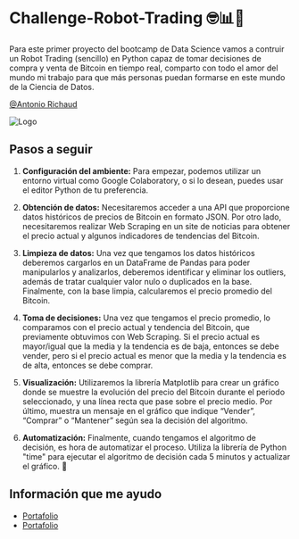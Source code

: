 
# Challenge-Robot-Trading 🤓📊👾

Para este primer proyecto del bootcamp de Data Science vamos a contruir un Robot Trading (sencillo) en Python capaz de tomar decisiones de compra y venta de Bitcoin en tiempo real, comparto con todo el amor del mundo mi trabajo para que más personas puedan formarse en este mundo de la Ciencia de Datos.


[@Antonio Richaud](https://www.linkedin.com/in/antonio-richaud/)


![Logo](https://www.aluracursos.com/assets/img/challenges/logos/challenges-logo-data.1712144089.svg)


## Pasos a seguir

1. **Configuración del ambiente:** Para empezar, podemos utilizar un entorno virtual como Google Colaboratory, o si lo desean, puedes usar el editor Python de tu preferencia.

2. **Obtención de datos:** Necesitaremos acceder a una API que proporcione datos históricos de precios de Bitcoin en formato JSON. Por otro lado, necesitaremos realizar Web Scraping en un site de noticias para obtener el precio actual y algunos indicadores de tendencias del Bitcoin.

3. **Limpieza de datos:** Una vez que tengamos los datos históricos deberemos cargarlos en un DataFrame de Pandas para poder manipularlos y analizarlos, deberemos identificar y eliminar los outliers, además de tratar cualquier valor nulo o duplicados en la base. Finalmente, con la base limpia, calcularemos el precio promedio del Bitcoin.

4. **Toma de decisiones:** Una vez que tengamos el precio promedio, lo comparamos con el precio actual y tendencia del Bitcoin, que previamente obtuvimos con Web Scraping. Si el precio actual es mayor/igual que la media y la tendencia es de baja, entonces se debe vender, pero si el precio actual es menor que la media y la tendencia es de alta, entonces se debe comprar.

5. **Visualización:** Utilizaremos la librería Matplotlib para crear un gráfico donde se muestre la evolución del precio del Bitcoin durante el periodo seleccionado, y una línea recta que pase sobre el precio medio. Por último, muestra un mensaje en el gráfico que indique “Vender”, “Comprar” o “Mantener” según sea la decisión del algoritmo.

6. **Automatización:** Finalmente, cuando tengamos el algoritmo de decisión, es hora de automatizar el proceso. Utiliza la librería de Python "time" para ejecutar el algoritmo de decisión cada 5 minutos y actualizar el gráfico. 🤠



## Información que me ayudo

 - [Portafolio](https://antonio-richaud.com)
 - [Portafolio](https://antonio-richaud.com)
